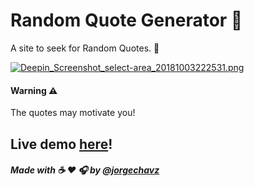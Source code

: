 # Random Quote Generator 💬

A site to seek for Random Quotes. 🍃

[![Deepin_Screenshot_select-area_20181003222531.png](images/readme_thumbnail.png)](https://postimg.cc/LhtpKgZ4)


#### Warning :warning:
The quotes may motivate you!
## Live demo [here](https://echavezNS.github.io/Random-Quote-Generator/)!

##### Made with :coffee: :heart: :headphones: by @[jorgechavz](https://github.com/jorgechavz)
